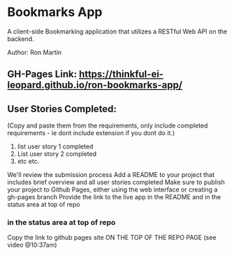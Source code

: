 # Bookmarks App
A client-side Bookmarking application that utilizes a RESTful Web API on the backend. 

Author: Ron Martin

## GH-Pages Link: https://thinkful-ei-leopard.github.io/ron-bookmarks-app/

## User Stories Completed:

(Copy and paste them from the requirements, only include completed requirements - ie dont include extension if you dont do it.)
1. list user story 1 completed
2. List user story 2 completed
3. etc etc.

We'll review the submission process
Add a README to your project that includes brief overview and all user stories completed
Make sure to publish your project to Github Pages, either using the web interface or creating a gh-pages branch
Provide the link to the live app in the README and in the status area at top of repo

### in the status area at top of repo

Copy the link to github pages site ON THE TOP OF THE REPO PAGE (see video @10:37am)
